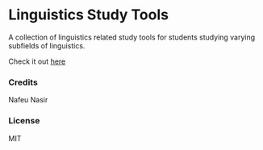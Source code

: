 # Linguistics Study Tools

A collection of linguistics related study tools for students studying varying subfields of linguistics.

Check it out [here](http://nafeu.com/cfl-study-tools)

### Credits

Nafeu Nasir

### License

MIT